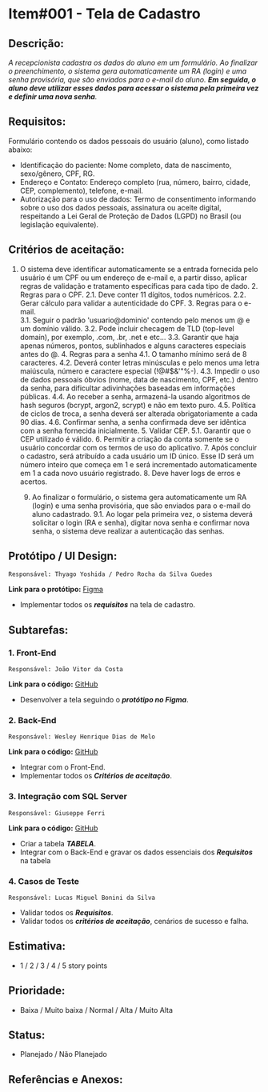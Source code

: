# Item#001 - Tela de Cadastro

## **Descrição:**  
*A recepcionista cadastra os dados do aluno em um formulário. Ao finalizar o preenchimento, o sistema gera automaticamente um RA (login) e uma senha provisória, que são enviados para o e-mail do aluno. ***Em seguida, o aluno deve utilizar esses dados para acessar o sistema pela primeira vez e definir uma nova senha***.*

## **Requisitos:**
Formulário contendo os dados pessoais do usuário (aluno), como listado abaixo:
- Identificação do paciente: Nome completo, data de nascimento, sexo/gênero, CPF, RG.
- Endereço e Contato: Endereço completo (rua, número, bairro, cidade, CEP, complemento), telefone, e-mail.
- Autorização para o uso de dados: Termo de consentimento informando sobre o uso dos dados pessoais, assinatura ou aceite digital, respeitando a Lei Geral de Proteção de Dados (LGPD) no Brasil (ou legislação equivalente).

## **Critérios de aceitação:**
1. O sistema deve identificar automaticamente se a entrada fornecida pelo usuário é um CPF ou um endereço de e-mail e, a partir disso, aplicar regras de validação e tratamento específicas para cada tipo de dado.
	2. Regras para o CPF.
		2.1. Deve conter 11 dígitos, todos numéricos.
		2.2. Gerar cálculo para validar a autenticidade do CPF.
	3. Regras para o e-mail.		
		3.1. Seguir o padrão 'usuario@dominio' contendo pelo menos um @ e um domínio válido.
		3.2. Pode incluir checagem de TLD (top-level domain), por exemplo, .com, .br, .net e etc...
		3.3. Garantir que haja apenas números, pontos, sublinhados e alguns caracteres especiais antes do @.
	4. Regras para a senha
		4.1. O tamanho mínimo será de 8 caracteres.
		4.2. Deverá conter letras minúsculas e pelo menos uma letra maiúscula, número e caractere especial (!@#$&'"%-).
		4.3. Impedir o uso de dados pessoais óbvios (nome, data de nascimento, CPF, etc.) dentro da senha, para dificultar adivinhações baseadas em informações públicas.
		4.4. Ao receber a senha, armazená-la usando algoritmos de hash seguros (bcrypt, argon2, scrypt) e não em texto puro.
		4.5. Política de ciclos de troca, a senha deverá ser alterada obrigatoriamente a cada 90 dias.
		4.6. Confirmar senha, a senha confirmada deve ser idêntica com a senha fornecida inicialmente.
	5. Validar CEP.
		5.1. Garantir que o CEP utilizado é válido.
	6. Permitir a criação da conta somente se o usuário concordar com os termos de uso do aplicativo.
	7. Após concluir o cadastro, será atribuído a cada usuário um ID único. Esse ID será um número inteiro que começa em 1 e será incrementado automaticamente em 1 a cada novo usuário registrado.
	8. Deve haver logs de erros e acertos.
   
	9. Ao finalizar o formulário, o sistema gera automaticamente um RA (login) e uma senha provisória, que são enviados para o e-mail do aluno cadastrado.
      	9.1. Ao logar pela primeira vez, o sistema deverá solicitar o login (RA e senha), digitar nova senha e confirmar nova senha, o sistema deve realizar a autenticação das senhas.

## **Protótipo / UI Design**:
    Responsável: Thyago Yoshida / Pedro Rocha da Silva Guedes
    
**Link para o protótipo:** [Figma](https://url.com.br/)

- Implementar todos os ***requisitos*** na tela de cadastro.

## **Subtarefas**:
### 1. **Front-End**
    Responsável: João Vitor da Costa
    
**Link para o código:** [GitHub](https://url.com.br/)

- Desenvolver a tela seguindo o ***protótipo no Figma***.

### 2. **Back-End**
    Responsável: Wesley Henrique Dias de Melo

**Link para o código:** [GitHub](https://url.com.br/)

- Integrar com o Front-End.
- Implementar todos os ***Critérios de aceitação***.

### 3. **Integração com SQL Server**  
    Responsável: Giuseppe Ferri

**Link para o código:** [GitHub](https://url.com.br/)

- Criar a tabela ***TABELA***.
- Integrar com o Back-End e gravar os dados essenciais dos ***Requisitos*** na tabela

### 4. **Casos de Teste**
    Responsável: Lucas Miguel Bonini da Silva

- Validar todos os ***Requisitos***.
- Validar todos os ***critérios de aceitação***, cenários de sucesso e falha.

## **Estimativa**:
- 1 / 2 / 3 / 4 / 5 story points

## **Prioridade**:
- Baixa / Muito baixa / Normal / Alta / Muito Alta

## **Status**:
- Planejado / Não Planejado

## **Referências e Anexos**:
